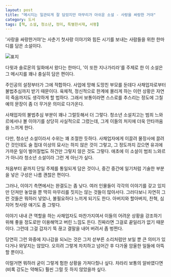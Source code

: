 ```yaml
---
layout: post
title: "메시지는 일관되게 잘 담았지만 마무리가 아쉬운 소설 - 사랑을 싸랑한 거야"
category: 도서
tags: [책, 소설, 청소년, 정미, 특별한서재, 서평]
---
```


'사랑을 싸랑한거야'는
사춘기 첫사랑 이야기와
힘든 시기를 보내는 사람들을 위한 한마디를 담은 소설이다.

![표지](https://lh3.googleusercontent.com/W4GfRwvT1bLkpLFhB7UbThP77kumesIBLqwk5rnjhXA0yk3fkx9G8YXLz5fulsUsLWJnbqtTHUXrpg=s480)

다윗과 솔로몬의 일화에서 왔다는 한마디,
'이 또한 지나가리라'를 주제로 한 이 소설은
그 메시지를 꽤나 충실히 담은 편이다.

주인공의 설정부터가 그에 적합하다.
사업에 망해 도망친 부모를 둔데다
사채업자로부터 불법추심까지 받기 때문이다.
육체적, 정신적으로 한계에 몰리게 하는 이런 상황은
자연히 죽음까지도 생각하게 할 법하다.
그래서 보통이라면 스스로를 추스리는 정도에 그칠 예의 문장이
좀 더 무거운 의미로 다가온다.

사채업자의 불법추심 부분이 꽤나 그럴듯해서 더 그렇다.
청소년 소설치고는 범죄 느와르에서나 볼 이야기를 상당히 사실적으로 그렸는데,
그게 이들의 처지에 더욱 안타까움을 느끼게 한다.

다만, 청소년 소설이라서 수위는 꽤 조절한 듯하다.
사채업자에게 이끌려 물장사에 끌려간 것인데도 술 접대 이상의 묘사는 하지 않은 것이 그렇고,
그 정도까지 갔으면 유괴에 가까운 일이 벌어질법도 하건만 그렇지 않은 것도 그렇다.
애초에 이 소설이 범죄 느와르가 아니라 청소년 소설이라 그런 게 아닌가 싶다.

처음부터 끝까지 단일 주제를 통일되게 담은 것이나,
중간 중간에 일기처럼 기술한 부분을 넣은 구성은 나름 괜찮은 편이다.

그러나, 이야기 측면에서는 완결도는 좀 낮다.
여러 인물들이 각각의 이야기를 갖고 있지만
던져만 놓았을 뿐 딱히 마무리를 짓지는 않는 것들이 많아서다.
그러다보니 자연히 그런 것들은 뭐하러 넣었나, 불필요하다 느끼게 되기도 한다.
아버지와 할아버지, 찬혁, 심지어 첫사랑 얘기도 좀 그렇다.

이야기 내내 큰 역할을 하는 사채업자도 마찬가지여서
이들의 어려운 상황을 강조하기 위해 좋을 정도로만 이용해먹고 버린 느낌도 든다.
진짜라면 그걸로 끝일리가 없기 때문이다.
그런데 그걸 갑자기 뚝 끊고 결말을 내어 버려서 좀 벙찐다.

당연히 그런 와중에 지나감을 되뇌는 것은
그저 섣부른 소리처럼만 보일 뿐
큰 의미가 있다거나 와닿지는 않았다.
오히려 그렇게 차치하고 넘어간 후 다가올 암울한 일들에 아뜩할 뿐이다.

이럴거면 뭐하러 굳이 그렇게 험한 상황을 가져다줬나 싶다.
차라리 보통의 알바였다면 (비록 강도는 약해도) 훨씬 그럴 듯 하지 않았을까 싶다.
